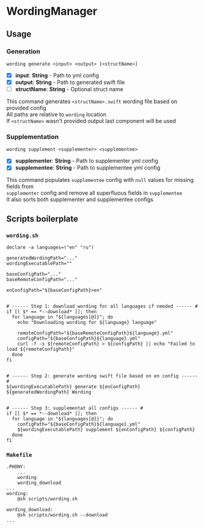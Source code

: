 # WordingManager

## Usage

### Generation

```shell
wording generate <input> <output> [<structName>]
```

- [x] **input**:  **String** - Path to yml config
- [x] **output**:  **String** - Path to generated swift file
- [ ] **structName**:  **String** - Optional struct name

This command generates `<structName>.swift` wording file based on provided config  
All paths are relative to `wording` location  
If `<structName>` wasn't provided output last component will be used  

### Supplementation

```shell
wording supplement <supplementer> <supplementee>
```

- [x] **supplementer**:  **String** - Path to supplementer yml config
- [x] **supplementee**:  **String** - Path to supplementee yml config

This command populates `supplementee` config with `null` values for missing fields from  
`supplementer` config and remove all superfluous fields in `supplementee`  
It also sorts both supplementer and supplementee configs  

## Scripts boilerplate

### `wording.sh`

```shell
declare -a languages=("en" "ru")

generatedWordingPath="..."
wordingExecutablePath=""

baseConfigPath="..."
baseRemoteConfigPath="..."

enConfigPath="${baseConfigPath}>en"


# ------ Step 1: download wording for all languages if needed ------ #
if [[ $* == *--download* ]]; then
  for language in "${languages[@]}"; do
    echo "Downloading wording for ${language} language"

    remoteConfigPath="${baseRemoteConfigPath}${language}.yml"
    configPath="${baseConfigPath}${language}.yml"
    curl -f -s ${remoteConfigPath} > ${configPath} || echo "Failed to load ${remoteConfigPath}"
  done
fi


# ------ Step 2: generate wording swift file based on en config ------ #
${wordingExecutablePath} generate ${enConfigPath} ${generatedWordingPath} Wording


# ------ Step 3: supplementat all configs ------ #
if [[ $* == *--download* ]]; then
  for language in "${languages[@]}"; do
    configPath="${baseConfigPath}${language}.yml"
    ${wordingExecutablePath} supplement ${enConfigPath} ${configPath}
  done
fi
```

### `Makefile`

```shell
.PHONY:
	...
	wording
	wording_download
...
wording:
	@sh scripts/wording.sh

wording_download:
	@sh scripts/wording.sh --download
...
```
